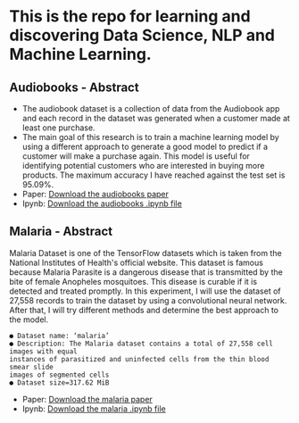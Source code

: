 # This is the repo for learning and discovering Data Science, NLP and Machine Learning.


## Audiobooks - Abstract
- The audiobook dataset is a collection of data from the Audiobook app and each
record in the dataset was generated when a customer made at least one purchase.
- The main goal of this research is to train a machine learning model by using a
different approach to generate a good model to predict if a customer will make a
purchase again. This model is useful for identifying potential customers who are interested in buying more products. The
maximum accuracy I have reached against the test set is 95.09%.
- Paper: [Download the audiobooks paper](https://github.com/hung-p/ml-playground/raw/main/audiobooks/audiobooks_report_paper.pdf) 
- Ipynb: [Download the audiobooks .ipynb file](https://github.com/hung-p/ml-playground/blob/main/audiobooks/audiobooks.ipynb) 

## Malaria - Abstract
Malaria Dataset is one of the TensorFlow datasets which is taken from the
National Institutes of Health's official website. This dataset is famous because Malaria
Parasite is a dangerous disease that is transmitted by the bite of female Anopheles
mosquitoes. This disease is curable if it is detected and treated promptly.
In this experiment, I will use the dataset of 27,558 records to train the dataset by
using a convolutional neural network. After that, I will try different methods and
determine the best approach to the model.
```
● Dataset name: ‘malaria’
● Description: The Malaria dataset contains a total of 27,558 cell images with equal
instances of parasitized and uninfected cells from the thin blood smear slide
images of segmented cells
● Dataset size=317.62 MiB
```
- Paper: [Download the malaria paper](https://github.com/hung-p/ml-playground/raw/main/audiobooks/malaria_report_paper.pdf) 
- Ipynb: [Download the malaria .ipynb file](https://github.com/hung-p/ml-playground/blob/main/malaria/malaria-classification.ipynb) 
